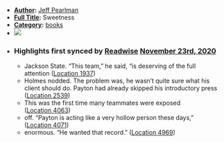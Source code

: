 - **[Author](<Author.md>):** [Jeff Pearlman](<Jeff Pearlman.md>)
- **[Full Title](<Full Title.md>):** Sweetness
- **[Category](<Category.md>):** [books](<books.md>)
- ![](https://images-na.ssl-images-amazon.com/images/I/51uPvp1VlJL._SL200_.jpg)
- ### Highlights first synced by [Readwise](<Readwise.md>) [November 23rd, 2020](<November 23rd, 2020.md>)
    - Jackson State. “This team,” he said, “is deserving of the full attention ([Location 1937](https://readwise.io/to_kindle?action=open&asin=B0052RDJ40&location=1937))
    - Holmes nodded. The problem was, he wasn’t quite sure what his client should do. Payton had already skipped his introductory press ([Location 2539](https://readwise.io/to_kindle?action=open&asin=B0052RDJ40&location=2539))
    - This was the first time many teammates were exposed ([Location 4063](https://readwise.io/to_kindle?action=open&asin=B0052RDJ40&location=4063))
    - off. “Payton is acting like a very hollow person these days,” ([Location 4071](https://readwise.io/to_kindle?action=open&asin=B0052RDJ40&location=4071))
    - enormous. “He wanted that record.” ([Location 4969](https://readwise.io/to_kindle?action=open&asin=B0052RDJ40&location=4969))
